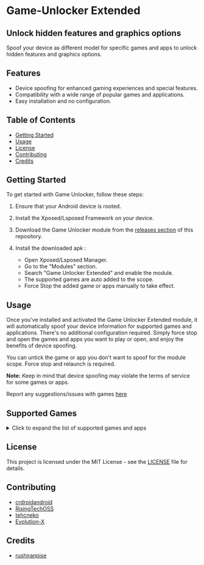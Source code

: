 # Game-Unlocker Extended
## Unlock hidden features and graphics options 
Spoof your device as different model for specific games and apps to unlock hidden features and graphics options.

## Features

- Device spoofing for enhanced gaming experiences and special features.
- Compatibility with a wide range of popular games and applications.
- Easy installation and no configuration.

## Table of Contents

- [Getting Started](#getting-started)
- [Usage](#usage)
- [License](#license)
- [Contributing](#contributing)
- [Credits](#credits)

## Getting Started

To get started with Game Unlocker, follow these steps:

1. Ensure that your Android device is rooted.

2. Install the Xposed/Lsposed Framework on your device.
   
3. Download the Game Unlocker module from the [releases section](https://github.com/rifsxd/game-unlocker-extended/releases) of this repository.

4. Install the downloaded apk :
   - Open Xposed/Lsposed Manager.
   - Go to the "Modules" section.
   - Search "Game Unlocker Extended" and enable the module.
   - The supported games are auto added to the scope.
   - Force Stop the added game or apps manually to take effect.

## Usage

Once you've installed and activated the Game Unlocker Extended module, it will automatically spoof your device information for supported games and applications. There's no additional configuration required. Simply force stop and open the games and apps you want to play or open, and enjoy the benefits of device spoofing.

You can untick the game or app you don't want to spoof for the module scope. Force stop and relaunch is required.

**Note:** Keep in mind that device spoofing may violate the terms of service for some games or apps.

Report any suggestions/issues with games [here](https://github.com/rifsxd/Game-Unlocker-Extended/issues)

## Supported Games

<details>
  <summary>Click to expand the list of supported games and apps</summary>

- https://play.google.com/store/apps/details?id=com.YoStar.AetherGazer&hl=en&gl=US
- https://play.google.com/store/apps/details?id=com.activision.callofduty.shooter&hl=en&gl=US
- https://play.google.com/store/apps/details?id=com.activision.callofudty.warzone&hl=en&gl=US
- https://play.google.com/store/apps/details?id=com.dts.freefiremax&hl=en&gl=US
- https://play.google.com/store/apps/details?id=com.dts.freefireth&hl=en&gl=US
- https://play.google.com/store/apps/details?id=com.ea.gp.apexlegendsmobilefps&hl=en&gl=US
- https://play.google.com/store/apps/details?id=com.ea.gp.fifamobile&hl=en&gl=US
- https://play.google.com/store/apps/details?id=com.epicgames.fortnite&hl=en&gl=US
- https://play.google.com/store/apps/details?id=com.epicgames.portal&hl=en&gl=US
- https://play.google.com/store/apps/details?id=com.gameloft.android.ANMP.GloftA9HM&hl=en&gl=US
- https://play.google.com/store/apps/details?id=com.garena.game.codm&hl=en&gl=US
- https://play.google.com/store/apps/details?id=com.garena.game.kgvn&hl=en&gl=US
- https://play.google.com/store/apps/details?id=com.garena.game.lmjx&hl=en&gl=US
- https://play.google.com/store/apps/details?id=com.levelinfinite.hotta.gp&hl=en&gl=US
- https://play.google.com/store/apps/details?id=com.levelinfinite.sgameGlobal&hl=en&gl=US
- https://play.google.com/store/apps/details?id=com.madfingergames.legends&hl=en&gl=US
- https://play.google.com/store/apps/details?id=com.miHoYo.GenshinImpact&hl=en&gl=US
- https://play.google.com/store/apps/details?id=com.mobile.legends&hl=en&gl=US
- https://play.google.com/store/apps/details?id=com.mobilelegends.mi&hl=en&gl=US
- https://play.google.com/store/apps/details?id=com.mojang.minecraftpe&hl=en&gl=US
- https://play.google.com/store/apps/details?id=com.netease.lztgglobal&hl=en&gl=US
- https://play.google.com/store/apps/details?id=com.ngame.allstar.eu&hl=en&gl=US
- https://play.google.com/store/apps/details?id=com.pearlabyss.blackdesertm.gl&hl=en&gl=US
- https://play.google.com/store/apps/details?id=com.pearlabyss.blackdesertm&hl=en&gl=US
- https://play.google.com/store/apps/details?id=com.proximabeta.mf.uamo&hl=en&gl=US
- https://play.google.com/store/apps/details?id=com.pubg.imobile&hl=en&gl=US
- https://play.google.com/store/apps/details?id=com.pubg.krmobile&hl=en&gl=US
- https://play.google.com/store/apps/details?id=com.rekoo.pubgm&hl=en&gl=US
- https://play.google.com/store/apps/details?id=com.riotgames.league.teamfighttactics&hl=en&gl=US
- https://play.google.com/store/apps/details?id=com.riotgames.league.teamfighttacticstw&hl=en&gl=US
- https://play.google.com/store/apps/details?id=com.riotgames.league.teamfighttacticsvn&hl=en&gl=US
- https://play.google.com/store/apps/details?id=com.riotgames.league.wildrift&hl=en&gl=US
- https://play.google.com/store/apps/details?id=com.riotgames.league.wildrifttw&hl=en&gl=US
- https://play.google.com/store/apps/details?id=com.riotgames.league.wildriftvn&hl=en&gl=US
- https://play.google.com/store/apps/details?id=com.supercell.clashofclans&hl=en&gl=US
- https://play.google.com/store/apps/details?id=com.tencent.KiHan&hl=en&gl=US
- https://play.google.com/store/apps/details?id=com.tencent.ig&hl=en&gl=US
- https://play.google.com/store/apps/details?id=com.tencent.lolm&hl=en&gl=US
- https://play.google.com/store/apps/details?id=com.tencent.tmgp.cf&hl=en&gl=US
- https://play.google.com/store/apps/details?id=com.tencent.tmgp.cod&hl=en&gl=US
- https://play.google.com/store/apps/details?id=com.tencent.tmgp.gnyx&hl=en&gl=US
- https://play.google.com/store/apps/details?id=com.tencent.tmgp.kr.codm&hl=en&gl=US
- https://play.google.com/store/apps/details?id=com.tencent.tmgp.pubgmhd&hl=en&gl=US
- https://play.google.com/store/apps/details?id=com.tencent.tmgp.sgame&hl=en&gl=US
- https://play.google.com/store/apps/details?id=com.vng.codmvn&hl=en&gl=US
- https://play.google.com/store/apps/details?id=com.vng.mlbbvn&hl=en&gl=US
- https://play.google.com/store/apps/details?id=com.vng.pubgmobile&hl=en&gl=US
- https://play.google.com/store/apps/details?id=jp.konami.pesam&hl=en&gl=US
- https://play.google.com/store/apps/details?id=vng.games.revelation.mobile&hl=en&gl=US

</details>

## License

This project is licensed under the MIT License - see the [LICENSE](LICENSE) file for details.

## Contributing

- [crdroidandroid](https://github.com/crdroidandroid)
- [RisingTechOSS](https://github.com/RisingTechOSS)
- [tehcneko](https://github.com/tehcneko)
- [Evolution-X](https://github.com/Evolution-X)

## Credits

- [rushiranpise](https://github.com/rushiranpise/Game-Unlocker)
